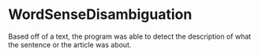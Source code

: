 # WordSenseDisambiguation
Based off of a text, the program was able to detect the description of what the sentence or the article was about. 
